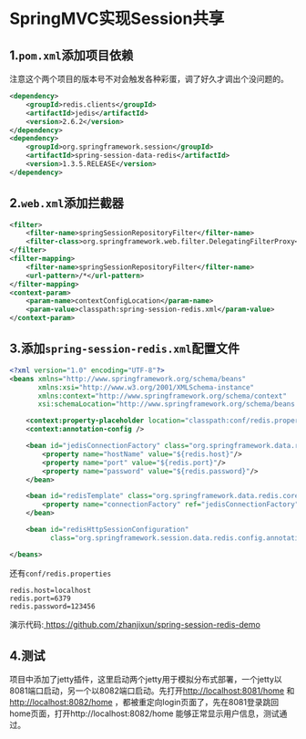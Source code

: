 # SpringMVC实现Session共享

## 1.`pom.xml`添加项目依赖

注意这个两个项目的版本号不对会触发各种彩蛋，调了好久才调出个没问题的。

```xml
<dependency>
    <groupId>redis.clients</groupId>
    <artifactId>jedis</artifactId>
    <version>2.6.2</version>
</dependency>
<dependency>
    <groupId>org.springframework.session</groupId>
    <artifactId>spring-session-data-redis</artifactId>
    <version>1.3.5.RELEASE</version>
</dependency>
```

## 2.`web.xml`添加拦截器

```xml
<filter>
    <filter-name>springSessionRepositoryFilter</filter-name>
    <filter-class>org.springframework.web.filter.DelegatingFilterProxy</filter-class>
</filter>
<filter-mapping>
    <filter-name>springSessionRepositoryFilter</filter-name>
    <url-pattern>/*</url-pattern>
</filter-mapping>
<context-param>
    <param-name>contextConfigLocation</param-name>
    <param-value>classpath:spring-session-redis.xml</param-value>
</context-param>
```

## 3.添加`spring-session-redis.xml`配置文件

```xml
<?xml version="1.0" encoding="UTF-8"?>
<beans xmlns="http://www.springframework.org/schema/beans"
       xmlns:xsi="http://www.w3.org/2001/XMLSchema-instance"
       xmlns:context="http://www.springframework.org/schema/context"
       xsi:schemaLocation="http://www.springframework.org/schema/beans http://www.springframework.org/schema/beans/spring-beans.xsd http://www.springframework.org/schema/context http://www.springframework.org/schema/context/spring-context.xsd">

    <context:property-placeholder location="classpath:conf/redis.properties"/>
    <context:annotation-config />

    <bean id="jedisConnectionFactory" class="org.springframework.data.redis.connection.jedis.JedisConnectionFactory">
        <property name="hostName" value="${redis.host}"/>
        <property name="port" value="${redis.port}"/>
        <property name="password" value="${redis.password}"/>
    </bean>

    <bean id="redisTemplate" class="org.springframework.data.redis.core.StringRedisTemplate">
        <property name="connectionFactory" ref="jedisConnectionFactory" />
    </bean>

    <bean id="redisHttpSessionConfiguration"
          class="org.springframework.session.data.redis.config.annotation.web.http.RedisHttpSessionConfiguration"/>

</beans>
```

还有`conf/redis.properties`

```properties
redis.host=localhost
redis.port=6379
redis.password=123456
```



演示代码:[ https://github.com/zhanjixun/spring-session-redis-demo ]( https://github.com/zhanjixun/spring-session-redis-demo )

## 4.测试

项目中添加了jetty插件，这里启动两个jetty用于模拟分布式部署，一个jetty以8081端口启动，另一个以8082端口启动。先打开[http://localhost:8081/home](http://localhost:8081/home) 和 [http://localhost:8082/home](http://localhost:8081/home) ，都被重定向login页面了，先在8081登录跳回home页面，打开http://localhost:8082/home 能够正常显示用户信息，测试通过。
